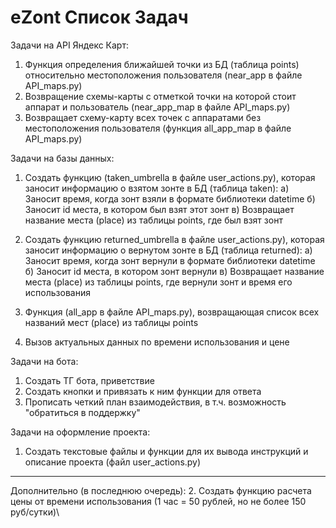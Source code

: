 # eZont Список Задач

Задачи на API Яндекс Карт:

1. Функция определения ближайшей точки из БД (таблица points) относительно местоположения пользователя (near_app в файле API_maps.py)
2. Возвращение схемы-карты с отметкой точки на которой стоит аппарат и пользователь (near_app_map в файле API_maps.py)
3. Возвращает схему-карту всех точек с аппаратами без местоположения пользователя (функция all_app_map в файле API_maps.py)


Задачи на базы данных:

1. Создать функцию (taken_umbrella в файле user_actions.py), которая заносит информацию о взятом зонте в БД (таблица taken):
	а) Заносит время, когда зонт взяли в формате библиотеки datetime
	б) Заносит id места, в котором был взят этот зонт
	в) Возвращает название места (place) из таблицы points, где был взят зонт

2. Создать функцию returned_umbrella в файле user_actions.py), которая заносит информацию о вернутом зонте в БД (таблица returned):
	а) Заносит время, когда зонт вернули в формате библиотеки datetime
	б) Заносит id места, в котором зонт вернули
	в) Возвращает название места (place) из таблицы points, где вернули зонт и время его использования

3. Функция (all_app в файле API_maps.py), возвращающая список всех названий мест (place) из таблицы points

4. Вызов актуальных данных по времени использования и цене

Задачи на бота:

1. Создать ТГ бота, приветствие
2. Создать кнопки и привязать к ним функции для ответа
3. Прописать четкий план взаимодействия, в т.ч. возможность "обратиться в поддержку"



Задачи на оформление проекта:

1. Создать текстовые файлы и функции для их вывода инструкций и описание проекта (файл user_actions.py)

_____________________________________________________________
Дополнительно (в последнюю очередь):
2. Создать функцию расчета цены от времени использования (1 час = 50 рублей, но не более 150 руб/сутки)\
